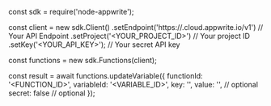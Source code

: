 const sdk = require('node-appwrite');

const client = new sdk.Client()
    .setEndpoint('https://<REGION>.cloud.appwrite.io/v1') // Your API Endpoint
    .setProject('<YOUR_PROJECT_ID>') // Your project ID
    .setKey('<YOUR_API_KEY>'); // Your secret API key

const functions = new sdk.Functions(client);

const result = await functions.updateVariable({
    functionId: '<FUNCTION_ID>',
    variableId: '<VARIABLE_ID>',
    key: '<KEY>',
    value: '<VALUE>', // optional
    secret: false // optional
});
